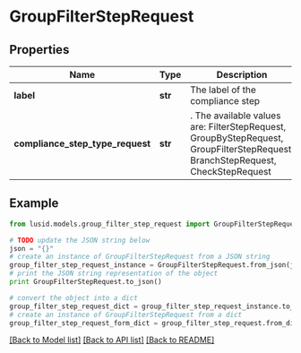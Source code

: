 # GroupFilterStepRequest


## Properties
Name | Type | Description | Notes
------------ | ------------- | ------------- | -------------
**label** | **str** | The label of the compliance step | 
**compliance_step_type_request** | **str** | . The available values are: FilterStepRequest, GroupByStepRequest, GroupFilterStepRequest, BranchStepRequest, CheckStepRequest | 

## Example

```python
from lusid.models.group_filter_step_request import GroupFilterStepRequest

# TODO update the JSON string below
json = "{}"
# create an instance of GroupFilterStepRequest from a JSON string
group_filter_step_request_instance = GroupFilterStepRequest.from_json(json)
# print the JSON string representation of the object
print GroupFilterStepRequest.to_json()

# convert the object into a dict
group_filter_step_request_dict = group_filter_step_request_instance.to_dict()
# create an instance of GroupFilterStepRequest from a dict
group_filter_step_request_form_dict = group_filter_step_request.from_dict(group_filter_step_request_dict)
```
[[Back to Model list]](../README.md#documentation-for-models) [[Back to API list]](../README.md#documentation-for-api-endpoints) [[Back to README]](../README.md)


